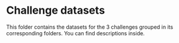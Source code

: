 # Challenge datasets

This folder contains the datasets for the 3 challenges grouped in its corresponding folders. You can find descriptions inside. 

